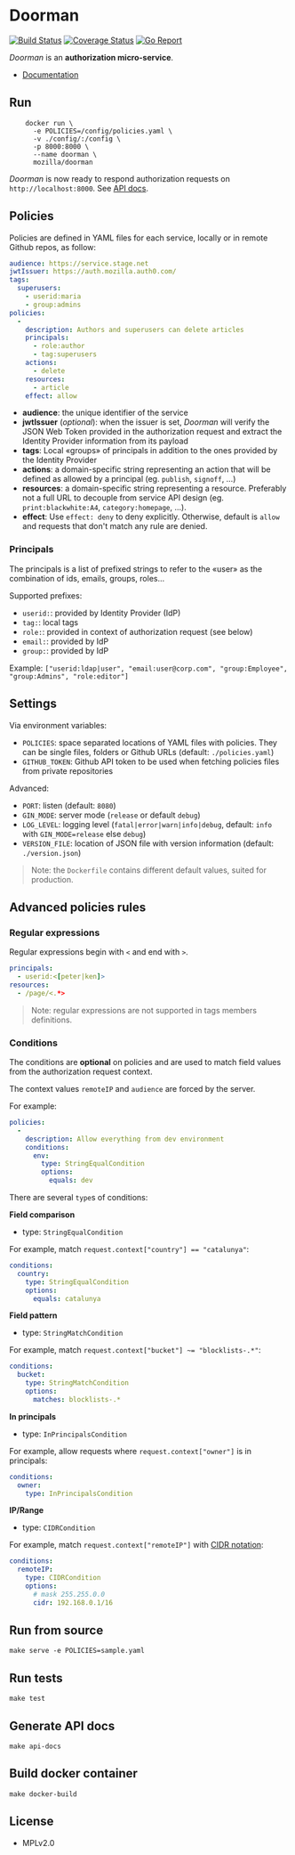 Doorman
=======

[![Build Status](https://travis-ci.org/leplatrem/iam.svg?branch=master)](https://travis-ci.org/leplatrem/iam)
[![Coverage Status](https://coveralls.io/repos/github/leplatrem/iam/badge.svg?branch=master)](https://coveralls.io/github/leplatrem/iam?branch=master)
[![Go Report](https://goreportcard.com/badge/github.com/leplatrem/iam)](https://goreportcard.com/report/github.com/leplatrem/iam)

*Doorman* is an **authorization micro-service**.

* [Documentation](https://leplatrem.github.io/iam/)

## Run

```
    docker run \
      -e POLICIES=/config/policies.yaml \
      -v ./config/:/config \
      -p 8000:8000 \
      --name doorman \
      mozilla/doorman
```

*Doorman* is now ready to respond authorization requests on `http://localhost:8000`. See [API docs](https://leplatrem.github.io/iam/).

## Policies

Policies are defined in YAML files for each service, locally or in remote Github repos, as follow:

```yaml
audience: https://service.stage.net
jwtIssuer: https://auth.mozilla.auth0.com/
tags:
  superusers:
    - userid:maria
    - group:admins
policies:
  -
    description: Authors and superusers can delete articles
    principals:
      - role:author
      - tag:superusers
    actions:
      - delete
    resources:
      - article
    effect: allow
```

* **audience**: the unique identifier of the service
* **jwtIssuer** (*optional*): when the issuer is set, *Doorman* will verify the JSON Web Token provided in the authorization request and extract the Identity Provider information from its payload
* **tags**: Local «groups» of principals in addition to the ones provided by the Identity Provider
* **actions**: a domain-specific string representing an action that will be defined as allowed by a principal (eg. `publish`, `signoff`, …)
* **resources**: a domain-specific string representing a resource. Preferably not a full URL to decouple from service API design (eg. `print:blackwhite:A4`, `category:homepage`, …).
* **effect**: Use `effect: deny` to deny explicitly. Otherwise, default is `allow` and requests that don't match any rule are denied.

### Principals

The principals is a list of prefixed strings to refer to the «user» as the combination of ids, emails, groups, roles…

Supported prefixes:

* ``userid:``: provided by Identity Provider (IdP)
* ``tag:``: local tags
* ``role:``: provided in context of authorization request (see below)
* ``email:``: provided by IdP
* ``group:``: provided by IdP

Example: `["userid:ldap|user", "email:user@corp.com", "group:Employee", "group:Admins", "role:editor"]`

## Settings

Via environment variables:

* ``POLICIES``: space separated locations of YAML files with policies. They can be single files, folders or Github URLs (default: ``./policies.yaml``)
* ``GITHUB_TOKEN``: Github API token to be used when fetching policies files from private repositories

Advanced:

* ``PORT``: listen (default: ``8080``)
* ``GIN_MODE``: server mode (``release`` or default ``debug``)
* ``LOG_LEVEL``: logging level (``fatal|error|warn|info|debug``, default: ``info`` with ``GIN_MODE=release`` else ``debug``)
* ``VERSION_FILE``: location of JSON file with version information (default: ``./version.json``)

> Note: the ``Dockerfile`` contains different default values, suited for production.

## Advanced policies rules

### Regular expressions

Regular expressions begin with ``<`` and end with ``>``.

```yaml
principals:
  - userid:<[peter|ken]>
resources:
  - /page/<.*>
```

> Note: regular expressions are not supported in tags members definitions.

### Conditions

The conditions are **optional** on policies and are used to match field values from the authorization request context.

The context values ``remoteIP`` and ``audience`` are forced by the server.

For example:

```yaml
policies:
  -
    description: Allow everything from dev environment
    conditions:
      env:
        type: StringEqualCondition
        options:
          equals: dev
```

There are several ``type``s of conditions:

**Field comparison**

* type: ``StringEqualCondition``

For example, match ``request.context["country"] == "catalunya"``:

```yaml
conditions:
  country:
    type: StringEqualCondition
    options:
      equals: catalunya
```

**Field pattern**

* type: ``StringMatchCondition``

For example, match ``request.context["bucket"] ~= "blocklists-.*"``:

```yaml
conditions:
  bucket:
    type: StringMatchCondition
    options:
      matches: blocklists-.*
```

**In principals**

* type: ``InPrincipalsCondition``

For example, allow requests where ``request.context["owner"]`` is in principals:

```yaml
conditions:
  owner:
    type: InPrincipalsCondition
```

**IP/Range**

* type: ``CIDRCondition``

For example, match ``request.context["remoteIP"]`` with [CIDR notation](https://en.wikipedia.org/wiki/Classless_Inter-Domain_Routing#CIDR_notation):

```yaml
conditions:
  remoteIP:
    type: CIDRCondition
    options:
      # mask 255.255.0.0
      cidr: 192.168.0.1/16
```

## Run from source

    make serve -e POLICIES=sample.yaml

## Run tests

    make test

## Generate API docs

    make api-docs

## Build docker container

    make docker-build

## License

* MPLv2.0
